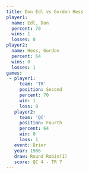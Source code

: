```yaml
---
title: Don Edl vs Gordon Hess
player1:            
  name: Edl, Don    
  percent: 70       
  wins: 1           
  losses: 0         
player2:            
  name: Hess, Gordon
  percent: 64       
  wins: 0           
  losses: 1         
games:
 - player1:          
     team: 'TR'      
     position: Second
     percent: 70     
     win: 1          
     loss: 0         
   player2:          
     team: 'QC'      
     position: Fourth
     percent: 64     
     win: 0          
     loss: 1         
   event: Brier        
   year: 1986          
   draw: Round Robin(1)
   score: QC 4 - TR 7  
---
```

